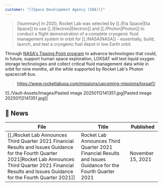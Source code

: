 ```yaml
---
customer: "[[Space Development Agency (SDA)]]"
---
```

>[!summary]
>In 2020, Rocket Lab was selected by [[./Eta Space|Eta Space]] to use [[./Electron|Electron]] and [[./Photon|Photon]] to conduct a flight demonstration of a complete cryogenic fluid management system in orbit for [[./NASA|NASA]] - essentially, build, launch, and test a cryogenic fuel depot in low Earth orbit.
>
Through [NASA's Tipping Point program](https://newspaceeconomy.ca/2024/05/03/nasas-tipping-point-program-fostering-commercial-space-innovation/) to advance technologies that could, in future, support human space exploration, LOXSAT will test liquid oxygen storage technologies and collect critical fluid management data while in orbit for nine months, all the while supported by Rocket Lab's Photon spacecraft bus.
>
>https://www.rocketlabusa.com/missions/upcoming-missions/loxsat1/

![[./Vault-Assets/Images/Pasted image 20250112141351.jpg|Pasted image 20250112141351.jpg]]

## 📰 News

| File                                                                                                                                                                                                                             | Title                                                                                                      | Published         |
| -------------------------------------------------------------------------------------------------------------------------------------------------------------------------------------------------------------------------------- | ---------------------------------------------------------------------------------------------------------- | ----------------- |
| [[./Rocket Lab Announces Third Quarter 2021 Financial Results and Issues Guidance for the Fourth Quarter 2021\|Rocket Lab Announces Third Quarter 2021 Financial Results and Issues Guidance for the Fourth Quarter 2021]] | Rocket Lab Announces Third Quarter 2021 Financial Results and Issues Guidance for the Fourth Quarter 2021  | November 15, 2021 |




